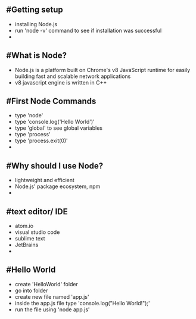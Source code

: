 #Getting setup
--------------
- installing Node.js
- run 'node -v' command to see if installation was successful
- 

#What is Node?
--------------
- Node.js is a platform built on Chrome's v8 JavaScript runtime for easily building fast and scalable network applications
- v8 javascript engine is written in C++

#First Node Commands
----------------
- type 'node'
- type 'console.log('Hello World')'
- type 'global' to see global variables
- type 'process'
- type 'process.exit(0)'
- 

#Why should I use Node?
----------------------
- lightweight and efficient
- Node.js' package ecosystem, npm
- 

#text editor/ IDE
--------------------
- atom.io
- visual studio code
- sublime text
- JetBrains
- 

#Hello World
--------------------
- create 'HelloWorld' folder
- go into folder
- create new file named 'app.js'
- inside the app.js file type 'console.log("Hello World!");'
- run the file using 'node app.js'